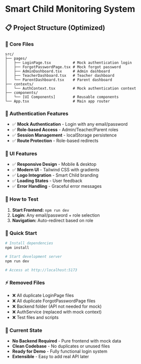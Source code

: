 # Smart Child Monitoring System

## 📋 Project Structure (Optimized)

### 🎯 Core Files
```
src/
├── pages/
│   ├── LoginPage.tsx          # Mock authentication login
│   ├── ForgotPasswordPage.tsx # Mock forgot password
│   ├── AdminDashboard.tsx     # Admin dashboard
│   ├── TeacherDashboard.tsx   # Teacher dashboard
│   └── ParentDashboard.tsx    # Parent dashboard
├── contexts/
│   └── AuthContext.tsx        # Mock authentication context
├── components/
│   └── [UI Components]        # Reusable components
└── App.tsx                    # Main app router
```

### 🔑 Authentication Features
- ✅ **Mock Authentication** - Login with any email/password
- ✅ **Role-based Access** - Admin/Teacher/Parent roles
- ✅ **Session Management** - localStorage persistence
- ✅ **Route Protection** - Role-based redirects

### 🎨 UI Features
- ✅ **Responsive Design** - Mobile & desktop
- ✅ **Modern UI** - Tailwind CSS with gradients
- ✅ **Logo Integration** - Smart Child branding
- ✅ **Loading States** - User feedback
- ✅ **Error Handling** - Graceful error messages

### 🧪 How to Test
1. **Start Frontend:** `npm run dev`
2. **Login:** Any email/password + role selection
3. **Navigation:** Auto-redirect based on role

### 🚀 Quick Start
```bash
# Install dependencies
npm install

# Start development server
npm run dev

# Access at http://localhost:5173
```

### ⚡ Removed Files
- ❌ All duplicate LoginPage files
- ❌ All duplicate ForgotPasswordPage files  
- ❌ Backend folder (API not needed for mock)
- ❌ AuthService (replaced with mock context)
- ❌ Test files and scripts

### 🎯 Current State
- **No Backend Required** - Pure frontend with mock data
- **Clean Codebase** - No duplicates or unused files
- **Ready for Demo** - Fully functional login system
- **Extensible** - Easy to add real API later